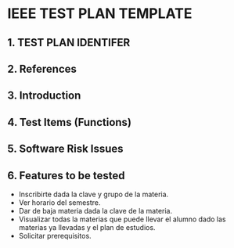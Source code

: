 # IEEE TEST PLAN TEMPLATE

## 1. TEST PLAN IDENTIFER

## 2. References
 
## 3. Introduction

## 4. Test Items (Functions)

## 5. Software Risk Issues

## 6. Features to be tested
+ Inscribirte dada la clave y grupo de la materia.
+ Ver horario del semestre.
+ Dar de baja materia dada la clave de la materia.
+ Visualizar todas la materias que puede llevar el alumno dado las materias ya llevadas y el plan de estudios.
+ Solicitar prerequisitos.
